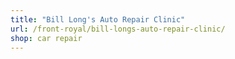 ```yaml
---
title: "Bill Long's Auto Repair Clinic"
url: /front-royal/bill-longs-auto-repair-clinic/
shop: car repair
---
```

